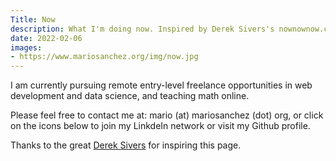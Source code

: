 ```yaml
---
Title: Now
description: What I'm doing now. Inspired by Derek Sivers's nownownow.com project
date: 2022-02-06
images:
- https://www.mariosanchez.org/img/now.jpg
---
```


I am currently pursuing remote entry-level freelance opportunities in web development and data science, and teaching math online. 

Please feel free to contact me at: mario (at) mariosanchez (dot) org, or click on the icons below to join my LinkdeIn network or visit my Github profile.

Thanks to the great [Derek Sivers](http://sivers.org/nowff) for inspiring this page.
